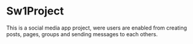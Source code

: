# Sw1Project
This is a social media app project,
were users are enabled from creating posts, pages, groups 
and sending messages to each others.
